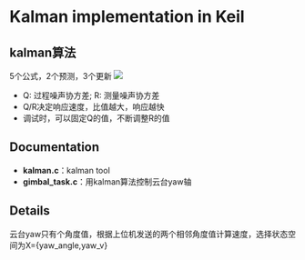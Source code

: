 # Kalman implementation in Keil
## kalman算法
5个公式，2个预测，3个更新
![](https://github.com/bbidong/kalman-in-keil/blob/master/images/kalman.jpg)
- Q: 过程噪声协方差; R: 测量噪声协方差
- Q/R决定响应速度，比值越大，响应越快
- 调试时，可以固定Q的值，不断调整R的值
## Documentation
- **kalman.c**：kalman tool
- **gimbal_task.c**：用kalman算法控制云台yaw轴
## Details
云台yaw只有个角度值，根据上位机发送的两个相邻角度值计算速度，选择状态空间为X={yaw_angle,yaw_v}
